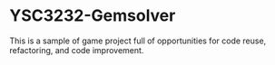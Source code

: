# YSC3232-Gemsolver

This is a sample of game project full of opportunities for code reuse, refactoring, and code improvement.



